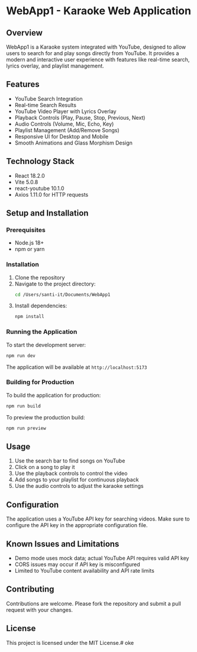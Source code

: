 # WebApp1 - Karaoke Web Application

## Overview
WebApp1 is a Karaoke system integrated with YouTube, designed to allow users to search for and play songs directly from YouTube. It provides a modern and interactive user experience with features like real-time search, lyrics overlay, and playlist management.

## Features
- YouTube Search Integration
- Real-time Search Results
- YouTube Video Player with Lyrics Overlay
- Playback Controls (Play, Pause, Stop, Previous, Next)
- Audio Controls (Volume, Mic, Echo, Key)
- Playlist Management (Add/Remove Songs)
- Responsive UI for Desktop and Mobile
- Smooth Animations and Glass Morphism Design

## Technology Stack
- React 18.2.0
- Vite 5.0.8
- react-youtube 10.1.0
- Axios 1.11.0 for HTTP requests

## Setup and Installation

### Prerequisites
- Node.js 18+
- npm or yarn

### Installation
1. Clone the repository
2. Navigate to the project directory:
   ```bash
   cd /Users/santi-it/Documents/WebApp1
   ```
3. Install dependencies:
   ```bash
   npm install
   ```

### Running the Application
To start the development server:
```bash
npm run dev
```

The application will be available at `http://localhost:5173`

### Building for Production
To build the application for production:
```bash
npm run build
```

To preview the production build:
```bash
npm run preview
```

## Usage
1. Use the search bar to find songs on YouTube
2. Click on a song to play it
3. Use the playback controls to control the video
4. Add songs to your playlist for continuous playback
5. Use the audio controls to adjust the karaoke settings

## Configuration
The application uses a YouTube API key for searching videos. Make sure to configure the API key in the appropriate configuration file.

## Known Issues and Limitations
- Demo mode uses mock data; actual YouTube API requires valid API key
- CORS issues may occur if API key is misconfigured
- Limited to YouTube content availability and API rate limits

## Contributing
Contributions are welcome. Please fork the repository and submit a pull request with your changes.

## License
This project is licensed under the MIT License.# oke
